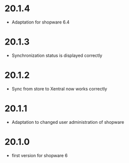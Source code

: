 # 20.1.4
- Adaptation for shopware 6.4

# 20.1.3
- Synchronization status is displayed correctly

# 20.1.2
- Sync from store to Xentral now works correctly

# 20.1.1
- Adaptation to changed user administration of shopware

# 20.1.0
- first version for shopware 6
